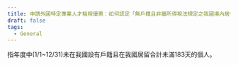 ```yaml
---
title: 申請外國特定專業人才租稅優惠：如何認定「無戶籍且非屬所得稅法規定之我國境內居住之個人」?
draft: false
tags:
  - General
---
```

指年度中(1/1~12/31)未在我國設有戶籍且在我國居留合計未滿183天的個人。